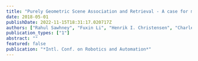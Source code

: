 ```yaml
---
title: "Purely Geometric Scene Association and Retrieval - A case for macro-scale 3D geometry"
date: 2018-05-01
publishDate: 2022-11-15T18:31:17.020717Z
authors: ["Rahul Sawhney", "Fuxin Li", "Henrik I. Christensen", "Charles L. Isbell"]
publication_types: ["1"]
abstract: ""
featured: false
publication: "*Intl. Conf. on Robotics and Automation*"
---
```


